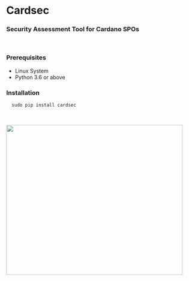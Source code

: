<h1>Cardsec</h1>
<h3>Security Assessment Tool for Cardano SPOs</h3>
<br>
<p>
  <h3> Prerequisites </h3>
  <ul>
    <li> Linux System
    <li> Python 3.6 or above
  </ul>
</p>
<p>
  <h3> Installation </h3>

```python
  sudo pip install cardsec
```
</p>
<br>
<p align="left"><img src="/img/cardsec.gif?raw=true" width="470" height="400"/></p>
<br>

